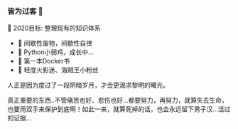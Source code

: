 ### 皆为过客 👋

🎯 2020目标: 整理现有的知识体系

- 🔭 间歇性废物，间歇性自律
- 🌱 Python小弱鸡，成长中...
- 📔 第一本Docker书
- 🥳 轻度火影迷、海贼王小粉丝

人正是因为度过了一段阴暗岁月，才会更渴求黎明的曙光。

真正重要的东西..不管痛苦也好、悲伤也好...都要努力，再努力，就算失去生命，也要用双手来保护到底啊！如此一来，就算死掉的话，也会永远留下男子汉...活过的证据...
